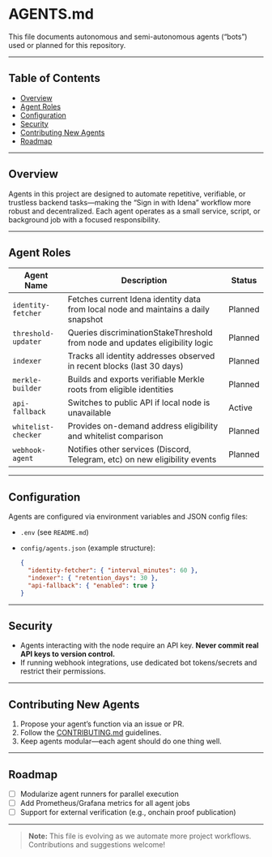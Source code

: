 # AGENTS.md

This file documents autonomous and semi-autonomous agents (“bots”) used or planned for this repository.

---

## Table of Contents

* [Overview](#overview)
* [Agent Roles](#agent-roles)
* [Configuration](#configuration)
* [Security](#security)
* [Contributing New Agents](#contributing-new-agents)
* [Roadmap](#roadmap)

---

## Overview

Agents in this project are designed to automate repetitive, verifiable, or trustless backend tasks—making the “Sign in with Idena” workflow more robust and decentralized. Each agent operates as a small service, script, or background job with a focused responsibility.

---

## Agent Roles

| Agent Name          | Description                                                                        | Status  |
| ------------------- | ---------------------------------------------------------------------------------- | ------- |
| `identity-fetcher`  | Fetches current Idena identity data from local node and maintains a daily snapshot | Planned |
| `threshold-updater` | Queries discriminationStakeThreshold from node and updates eligibility logic       | Planned |
| `indexer`           | Tracks all identity addresses observed in recent blocks (last 30 days)             | Planned |
| `merkle-builder`    | Builds and exports verifiable Merkle roots from eligible identities                | Planned |
| `api-fallback`      | Switches to public API if local node is unavailable                                | Active  |
| `whitelist-checker` | Provides on-demand address eligibility and whitelist comparison                    | Planned |
| `webhook-agent`     | Notifies other services (Discord, Telegram, etc) on new eligibility events         | Planned |

---

## Configuration

Agents are configured via environment variables and JSON config files:

* `.env` (see `README.md`)
* `config/agents.json` (example structure):

  ```json
  {
    "identity-fetcher": { "interval_minutes": 60 },
    "indexer": { "retention_days": 30 },
    "api-fallback": { "enabled": true }
  }
  ```

---

## Security

* Agents interacting with the node require an API key. **Never commit real API keys to version control.**
* If running webhook integrations, use dedicated bot tokens/secrets and restrict their permissions.

---

## Contributing New Agents

1. Propose your agent’s function via an issue or PR.
2. Follow the [CONTRIBUTING.md](CONTRIBUTING.md) guidelines.
3. Keep agents modular—each agent should do one thing well.

---

## Roadmap

* [ ] Modularize agent runners for parallel execution
* [ ] Add Prometheus/Grafana metrics for all agent jobs
* [ ] Support for external verification (e.g., onchain proof publication)

---

> **Note:** This file is evolving as we automate more project workflows. Contributions and suggestions welcome!
